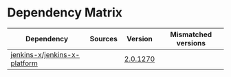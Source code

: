 # Dependency Matrix

Dependency | Sources | Version | Mismatched versions
---------- | ------- | ------- | -------------------
[jenkins-x/jenkins-x-platform](https://github.com/jenkins-x/jenkins-x-platform.git) |  | [2.0.1270](https://github.com/jenkins-x/jenkins-x-platform/releases/tag/v2.0.1270) | 
